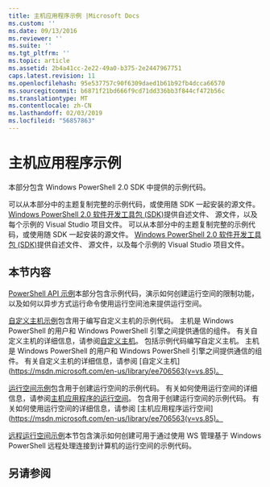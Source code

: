 ```yaml
---
title: 主机应用程序示例 |Microsoft Docs
ms.custom: ''
ms.date: 09/13/2016
ms.reviewer: ''
ms.suite: ''
ms.tgt_pltfrm: ''
ms.topic: article
ms.assetid: 2b4a41cc-2e22-49a0-b375-2e2447967751
caps.latest.revision: 11
ms.openlocfilehash: 95e537757c90f6309daed1b61b92fb4dcca66570
ms.sourcegitcommit: b6871f21bd666f9cd71dd336bb3f844cf472b56c
ms.translationtype: MT
ms.contentlocale: zh-CN
ms.lasthandoff: 02/03/2019
ms.locfileid: "56857863"
---
```

# <a name="host-application-samples"></a>主机应用程序示例

本部分包含 Windows PowerShell 2.0 SDK 中提供的示例代码。

 可以从本部分中的主题复制完整的示例代码，或使用随 SDK 一起安装的源文件。 [Windows PowerShell 2.0 软件开发工具包 (SDK)](https://www.microsoft.com/en-us/download/details.aspx?id=2560)提供自述文件、 源文件，以及每个示例的 Visual Studio 项目文件。
可以从本部分中的主题复制完整的示例代码，或使用随 SDK 一起安装的源文件。 [Windows PowerShell 2.0 软件开发工具包 (SDK)](https://www.microsoft.com/en-us/download/details.aspx?id=2560)提供自述文件、 源文件，以及每个示例的 Visual Studio 项目文件。

## <a name="in-this-section"></a>本节内容

 [PowerShell API 示例](./windows-powershell-api-samples.md)本部分包含示例代码，演示如何创建运行空间的限制功能，以及如何以异步方式运行命令使用运行空间池来提供运行空间。

 [自定义主机示例](./custom-host-samples.md)包含用于编写自定义主机的示例代码。 主机是 Windows PowerShell 的用户和 Windows PowerShell 引擎之间提供通信的组件。 有关自定义主机的详细信息，请参阅[自定义主机](https://msdn.microsoft.com/en-us/library/ee706563(v=vs.85).aspx)。
包括示例代码编写自定义主机。 主机是 Windows PowerShell 的用户和 Windows PowerShell 引擎之间提供通信的组件。 有关自定义主机的详细信息，请参阅 [自定义主机] (https://msdn.microsoft.com/en-us/library/ee706563(v=vs.85)。

 [运行空间示例](./runspace-samples.md)包含用于创建运行空间的示例代码。 有关如何使用运行空间的详细信息，请参阅[主机应用程序的运行空间](https://msdn.microsoft.com/en-us/library/ee706563(v=vs.85).aspx)。
包含用于创建运行空间的示例代码。 有关如何使用运行空间的详细信息，请参阅 [主机应用程序运行空间] (https://msdn.microsoft.com/en-us/library/ee706563(v=vs.85)。

 [远程运行空间示例](./remote-runspace-samples.md)本节包含演示如何创建可用于通过使用 WS 管理基于 Windows PowerShell 远程处理连接到计算机的运行空间的示例代码。

## <a name="see-also"></a>另请参阅
